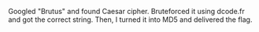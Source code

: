 Googled "Brutus" and found Caesar cipher. Bruteforced it using dcode.fr and got the correct string. Then, I turned it into MD5 and delivered the flag.